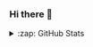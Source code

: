 ### Hi there 👋

<!--
**chrobles9/chrobles9** is a ✨ _special_ ✨ repository because its `README.md` (this file) appears on your GitHub profile.

Here are some ideas to get you started:

- 🔭 I’m currently working on ...
- 🌱 I’m currently learning ...
- 👯 I’m looking to collaborate on ...
- 🤔 I’m looking for help with ...
- 💬 Ask me about ...
- 📫 How to reach me: ...
- 😄 Pronouns: ...
- ⚡ Fun fact: ...
-->


<details>
  <summary>:zap: GitHub Stats</summary>
  
  [![Top Langs](https://github-readme-stats-chrobles9.vercel.app/api/top-langs/?username=chrobles9&layout=compact&theme=chartreuse-dark&hide_border=true)](https://github.com/chrobles9/github-readme-stats)
  
  [![Carlos' GitHub stats](https://github-readme-stats-chrobles9.vercel.app/api?username=chrobles9&show_icons=true&theme=chartreuse-dark&hide_border=true)](https://github.com/chrobles9/github-readme-stats)



  
  
  <!--  <a href = 'https://github.com/chrobles9/github-readme-stats'>  -->
      <img alt = 'GitHub Top Languages' src = 'https://github-readme-stats-chrobles9.vercel.app/api/top-langs/?username=chrobles9&layout=compact&theme=chartreuse-dark&hide_border=true'/>
 <!--   </a>  
    <a href = 'https://github.com/chrobles9/github-readme-stats'>  -->
      <img display = 'block' alt = 'GitHub Stats' src = 'https://github-readme-stats-chrobles9.vercel.app/api?username=chrobles9&show_icons=true&theme=chartreuse-dark&hide_border=true' />
 <!--   </a>
</details>   -->



